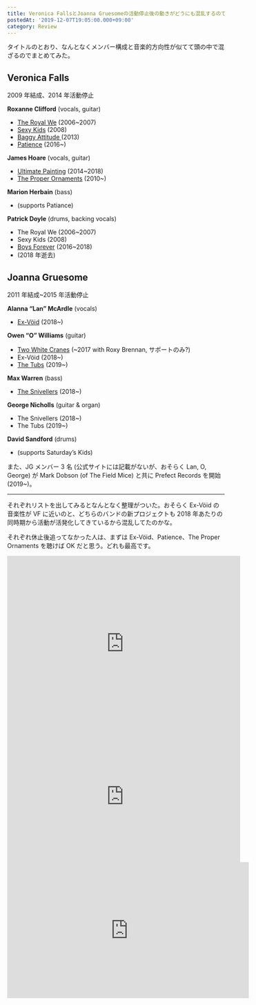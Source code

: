 ```yaml
---
title: Veronica FallsとJoanna Gruesomeの活動停止後の動きがどうにも混乱するのでリストにしてみた
postedAt: '2019-12-07T19:05:00.000+09:00'
category: Review
---
```


タイトルのとおり、なんとなくメンバー構成と音楽的方向性が似てて頭の中で混ざるのでまとめてみた。

## Veronica Falls

2009 年結成、2014 年活動停止

**Roxanne Clifford** (vocals, guitar)

- [The Royal We](https://www.dominomusic.com/artists/the-royal-we) (2006\~2007)
- [Sexy Kids](https://www.slumberlandrecords.com/artists/show/67) (2008)
- [Baggy Attitude ](http://comfortableonatightrope.bigcartel.com/product/pre-order-baggy-attitude-7-flexidisc-of-chris-knox-toy-love-tall-dwarves-covers)(2013)
- [Patience](https://patienceworld.com/) (2016\~)

**James Hoare** (vocals, guitar)

- [Ultimate Painting](https://ultimatepainting.bandcamp.com/) (2014\~2018)
- [The Proper Ornaments](https://theproperornaments.bandcamp.com/) (2010\~)

**Marion Herbain** (bass)

- (supports Patiance)

**Patrick Doyle** (drums, backing vocals)

- The Royal We (2006\~2007)
- Sexy Kids (2008)
- [Boys Forever](https://boysforever.bandcamp.com/) (2016\~2018)
- (2018 年逝去)

## Joanna Gruesome

2011 年結成\~2015 年活動停止

**Alanna “Lan” McArdle** (vocals)

- [Ex-Vöid](https://ex-void.bandcamp.com/) (2018\~)

**Owen “O” Williams** (guitar)

- [Two White Cranes](https://twowhitecranes.bandcamp.com/) (\~2017 with Roxy Brennan, サポートのみ?)
- Ex-Vöid (2018\~)
- [The Tubs](https://the-tubs.bandcamp.com) (2019\~)

**Max Warren** (bass)

- [The Snivellers](https://gobnation.bandcamp.com/) (2018\~)

**George Nicholls** (guitar & organ)

- The Snivellers (2018\~)
- The Tubs (2019\~)

**David Sandford** (drums)

- (supports Saturday’s Kids)

また、JG メンバー 3 名 (公式サイトには記載がないが、おそらく Lan, O, George) が Mark Dobson (of The Field Mice) と共に Prefect Records を開始(2019\~)。

---

それぞれリストを出してみるとなんとなく整理がついた。おそらく Ex-Vöid の音楽性が VF に近いのと、どちらのバンドの新プロジェクトも 2018 年あたりの同時期から活動が活発化してきているから混乱してたのかな。

それぞれ休止後追ってなかった人は、まずは Ex-Vöid、Patience、The Proper Ornaments を聴けば OK だと思う。どれも最高です。

<iframe width="540" height="405" id="youtube_iframe" src="https://www.youtube.com/embed/1XGey3v7eZw?feature=oembed&amp;enablejsapi=1&amp;origin=https://safe.txmblr.com&amp;wmode=opaque" frameborder="0" allow="accelerometer; autoplay; encrypted-media; gyroscope; picture-in-picture" allowfullscreen=""></iframe> <iframe width="540" height="304" id="youtube_iframe" src="https://www.youtube.com/embed/1U1GFUq4P0E?feature=oembed&amp;enablejsapi=1&amp;origin=https://safe.txmblr.com&amp;wmode=opaque" frameborder="0" allow="accelerometer; autoplay; encrypted-media; gyroscope; picture-in-picture" allowfullscreen=""></iframe> <iframe width="560" height="315" src="https://www.youtube.com/embed/6WhtVj63B6w" frameborder="0" allow="accelerometer; autoplay; encrypted-media; gyroscope; picture-in-picture" allowfullscreen=""></iframe>
